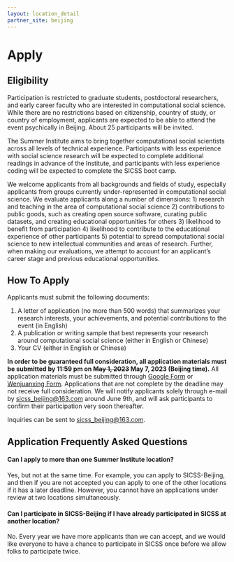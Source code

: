 ```yaml
---
layout: location_detail
partner_site: beijing
---
```


# Apply

## Eligibility

Participation is restricted to graduate students, postdoctoral researchers, and early career faculty who are interested in computational social science. While there are no restrictions based on citizenship, country of study, or country of employment, applicants are expected to be able to attend the event psychically in Beijing. About 25 participants will be invited.

The Summer Institute aims to bring together computational social scientists across all levels of technical experience. Participants with less experience with social science research will be expected to complete additional readings in advance of the Institute, and participants with less experience coding will be expected to complete the SICSS boot camp.

We welcome applicants from all backgrounds and fields of study, especially applicants from groups currently under-represented in computational social science. We evaluate applicants along a number of dimensions: 1) research and teaching in the area of computational social science 2) contributions to public goods, such as creating open source software, curating public datasets, and creating educational opportunities for others 3) likelihood to benefit from participation 4) likelihood to contribute to the educational experience of other participants 5) potential to spread computational social science to new intellectual communities and areas of research. Further, when making our evaluations, we attempt to account for an applicant’s career stage and previous educational opportunities.

## How To Apply

Applicants must submit the following documents: 
1) A letter of application (no more than 500 words) that summarizes your research interests, your achievements, and potential contributions to the event (in English)
2) A publication or writing sample that best represents your research around computational social science (either in English or Chinese)
3) Your CV (either in English or Chinese)

**In order to be guaranteed full consideration, all application materials must be submitted by 11:59 pm on ~~May 1, 2023~~ May 7, 2023 (Beijing time).** All application materials must be submitted through [Google Form](https://forms.gle/8bSefiV5DWZmpaYv6) or [Wenjuanxing Form](https://www.wjx.top/vm/rxJeYPC.aspx#). Applications that are not complete by the deadline may not receive full consideration. We will notify applicants solely through e-mail by sicss_beijing@163.com around June 9th, and will ask participants to confirm their participation very soon thereafter.

Inquiries can be sent to sicss_beijing@163.com.

## Application Frequently Asked Questions

#### Can I apply to more than one Summer Institute location?

Yes, but not at the same time. For example, you can apply to SICSS-Beijing, and then if you are not accepted you can apply to one of the other locations if it has a later deadline. However, you cannot have an applications under review at two locations simultaneously.

#### Can I participate in SICSS-Beijing if I have already participated in SICSS at another location?

No. Every year we have more applicants than we can accept, and we would like everyone to have a chance to participate in SICSS once before we allow folks to participate twice.
